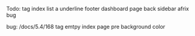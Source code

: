Todo:
tag index list a underline
footer
dashboard page
back sidebar afrix bug
<!-- search -->
<!-- abou us page -->

bug:
/docs/5.4/168
tag emtpy
index page pre background color